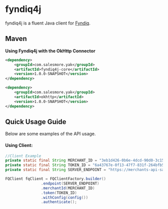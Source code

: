 fyndiq4j
===========

fyndiq4j is a fluent Java client for [Fyndiq](https://merchantapi.fyndiq.com/).

Maven
-----

**Using Fyndiq4j with the OkHttp Connector**

```xml
<dependency>
    <groupId>com.salesmore.yak</groupId>
    <artifactId>fyndiq4j-core</artifactId>
    <version>1.0.0-SNAPSHOT</version>
</dependency>
```
```xml
<dependency>
    <groupId>com.salesmore.yak</groupId>
    <artifactId>okhttp</artifactId>
    <version>1.0.0-SNAPSHOT</version>
</dependency>
```

Quick Usage Guide
-----------------

Below are some examples of the API usage.

#### Using Client:
```java
//Client Example
private static final String MERCHANT_ID = "3eb1d426-0b6e-4dcd-90d0-3c1547016ff1";
private static final String TOKEN_ID = "6a43767e-0f13-47f7-831f-264bfb5589e3";
private static final String SERVER_ENDPOINT = "https://merchants-api-sandbox.fyndiq.com/api/v1";

FQClient fqClient = FQClientFactory.builder()
                .endpoint(SERVER_ENDPOINT)
                .merchantId(MERCHANT_ID)
                .token(TOKEN_ID)
                .withConfig(config())
                .authenticate();
```

